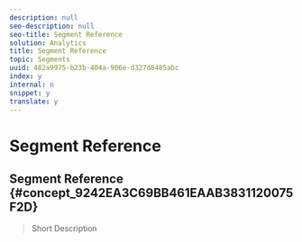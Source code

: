 ```yaml
---
description: null
seo-description: null
seo-title: Segment Reference
solution: Analytics
title: Segment Reference
topic: Segments
uuid: 482a9975-b23b-404a-906e-d327d8485abc
index: y
internal: n
snippet: y
translate: y
---
```


# Segment Reference

## Segment Reference {#concept_9242EA3C69BB461EAAB3831120075F2D}
>Short Description